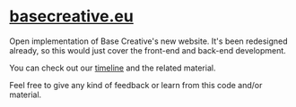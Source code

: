 [basecreative.eu](http://www.basecreative.eu)
===============

Open implementation of Base Creative's new website. It's been redesigned already, so this would just cover the front-end and back-end development.

You can check out our [timeline](http://basecreative.github.io/basecreative.eu/timeline/) and the related material.

Feel free to give any kind of feedback or learn from this code and/or material.